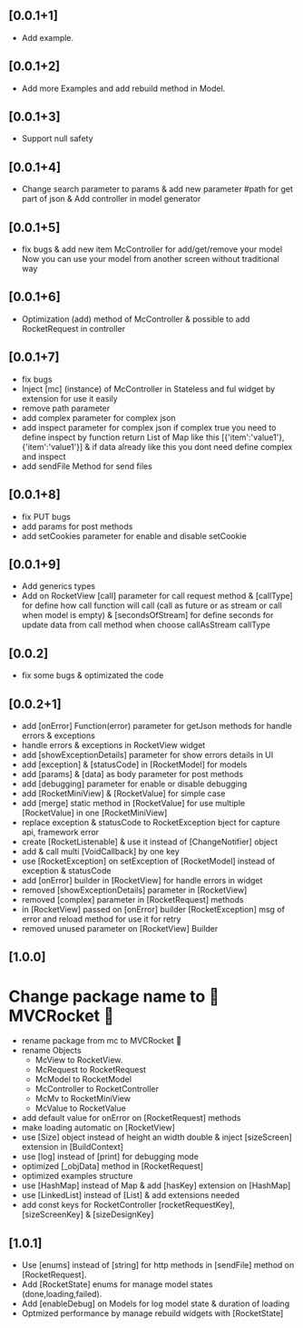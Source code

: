 
## [0.0.1+1]
- Add example.
## [0.0.1+2]
- Add more Examples and add rebuild method in Model.
## [0.0.1+3]
- Support null safety
## [0.0.1+4]
- Change search parameter to params & add new parameter #path for get part of json & Add controller in model generator
## [0.0.1+5]
- fix bugs & add new item McController for add/get/remove your model Now you can use your model from another screen without traditional way
## [0.0.1+6]
- Optimization (add) method of McController & possible to add RocketRequest in controller
## [0.0.1+7] 
- fix bugs
- Inject [mc] (instance) of McController in Stateless and ful widget by extension for use it easily 
- remove path parameter
- add complex parameter for complex json
- add inspect parameter for complex json if complex true you need to define inspect by function return List of Map like this [{'item':'value1'},{'item':'value1'}] & if data already like this you dont need define complex and inspect
- add sendFile Method for send files 
## [0.0.1+8] 
- fix PUT bugs
- add params for post methods
- add setCookies parameter for enable and disable setCookie
## [0.0.1+9] 
- Add generics types
- Add on RocketView [call] parameter for call request method & [callType] for define how call function will call (call as future or as stream or call when model is empty) & [secondsOfStream] for define seconds for update data from call method when choose callAsStream callType

## [0.0.2] 

- fix some bugs & optimizated the code

## [0.0.2+1] 

- add [onError] Function(error) parameter for getJson methods for handle errors & exceptions
- handle errors & exceptions in RocketView widget
- add [showExceptionDetails] parameter for show errors details in UI
- add [exception] & [statusCode] in [RocketModel] for models
- add [params] & [data] as body parameter for post methods
- add [debugging] parameter for enable or disable debugging
- add [RocketMiniView] & [RocketValue] for simple case
- add [merge] static method in [RocketValue] for use multiple [RocketValue] in one [RocketMiniView]
- replace exception & statusCode to RocketException bject for capture api, framework error
- create [RocketListenable] & use it instead of [ChangeNotifier] object
- add & call multi [VoidCallback] by one key
- use [RocketException] on setException of [RocketModel] instead of exception & statusCode
- add [onError] builder in [RocketView] for handle errors in widget
- removed [showExceptionDetails] parameter in [RocketView]
- removed [complex] parameter in [RocketRequest] methods
- in [RocketView] passed on [onError] builder [RocketException] msg of error and reload method for use it for retry 
- removed unused parameter on [RocketView] Builder

## [1.0.0]
# Change package name to 🚀 MVCRocket 🚀
- rename package from mc to MVCRocket 🚀
- rename Objects
    * McView to RocketView.
    * McRequest to RocketRequest
    * McModel to RocketModel 
    * McController to RocketController
    * McMv to RocketMiniView
    * McValue to RocketValue
- add default value for onError on [RocketRequest] methods
- make loading automatic on [RocketView]
- use [Size] object instead of height an width double & inject [sizeScreen] extension in [BuildContext]
- use [log] instead of [print] for debugging mode
- optimized [_objData] method in [RocketRequest]
- optimized examples structure
- use [HashMap] instead of Map & add [hasKey] extension on [HashMap]
- use [LinkedList] instead of [List] & add extensions needed
- add const keys for RocketController [rocketRequestKey], [sizeScreenKey] & [sizeDesignKey]

## [1.0.1]
- Use [enums] instead of [string] for http methods in [sendFile] method on [RocketRequest].
- Add [RocketState] enums for manage model states (done,loading,failed).
- Add [enableDebug] on Models for log model state & duration of loading
- Optmized performance by manage rebuild widgets with [RocketState]
